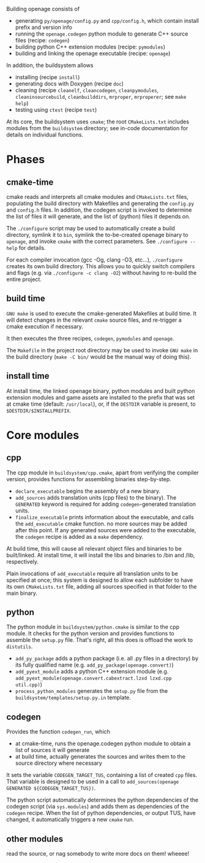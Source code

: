 Building openage consists of

 - generating `py/openage/config.py` and `cpp/config.h`, which contain install prefix and version info
 - running the `openage.codegen` python module to generate C++ source files (recipe: `codegen`)
 - building python C++ extension modules (recipe: `pymodules`)
 - building and linking the openage executable (recipe: `openage`)

In addition, the buildsystem allows

 - installing (recipe `install`)
 - generating docs with Doxygen (recipe `doc`)
 - cleaning (recipe `cleanelf`, `cleancodegen`, `cleanpymodules`, `cleaninsourcebuild`, `cleanbuilddirs`, `mrproper`, `mrproperer`; see `make help`)
 - testing using `ctest` (recipe `test`)

At its core, the buildsystem uses `cmake`; the root `CMakeLists.txt` includes modules from the `buildsystem` directory; see in-code documentation for details on individual functions.

Phases
======

cmake-time
----------

cmake reads and interprets  all cmake modules and `CMakeLists.txt` files, populating the build directory with Makefiles and generating the `config.py` and `config.h` files. In addition, the codegen script is invoked to determine the list of files it will generate, and the list of (python) files it depends on.

The `./configure` script may be used to automatically create a build directory, symlink it to `bin`, symlink the to-be-created openage binary to `openage`, and invoke `cmake` with the correct parameters. See `./configure --help` for details.

For each compiler invocation (gcc -Og, clang -O3, etc...), `./configure` creates its own build directory. This allows you to quickly switch compilers and flags (e.g. via `./configure -c clang -O2`) without having to re-build the entire project.

build time
----------

`GNU make` is used to execute the cmake-generated Makefiles at build time. It will detect changes in the relevant `cmake` source files, and re-trigger a cmake execution if necessary.

It then executes the three recipes, `codegen`, `pymodules` and `openage`.

The `Makefile` in the project root directory may be used to invoke `GNU make` in the build directory (`make -C bin/` would be the manual way of doing this).

install time
------------

At install time, the linked openage binary, python modules and built python extension modules and game assets are installed to the prefix that was set at cmake time (default: `/usr/local`), or, if the `DESTDIR` variable is present, to `$DESTDIR/$INSTALLPREFIX`.

Core modules
============

cpp
---

The cpp module in `buildsystem/cpp.cmake`, apart from verifying the compiler version, provides functions for assembling binaries step-by-step.

 - `declare_executable` begins the assembly of a new binary.
 - `add_sources` adds translation units (cpp files) to the binary). The `GENERATED` keyword is required for adding `codegen`-generated translation units.
 - `finalize_executable` prints information about the executable, and calls the `add_executable` cmake function. no more sources may be added after this point. If any generated sources were added to the executable, the `codegen` recipe is added as a `make` dependency.

At build time, this will cause all relevant object files and binaries to be built/linked. At install time, it will install the libs and binaries to /bin and /lib, respectively.

Plain invocations of `add_executable` require all translation units to be specified at once; this system is designed to allow each subfolder to have its own `CMakeLists.txt` file, adding all sources specified in that folder to the main binary.

python
------

The python module in `buildsystem/python.cmake` is similar to the cpp module. It checks for the python version and provides functions to assemble the `setup.py` file. That's right, all this does is offload the work to `distutils`.

 - `add_py_package` adds a python package (i.e. all .py files in a directory) by its fully qualified name (e.g. `add_py_package(openage.convert)`)
 - `add_pyext_module` adds a python C++ extension module (e.g. `add_pyext_module(openage.convert.cabextract.lzxd lzxd.cpp util.cpp)`)
 - `process_python_modules` generates the `setup.py` file from the `buildsystem/templates/setup.py.in` template.

codegen
-------

Provides the function `codegen_run`, which

 - at cmake-time, runs the openage.codegen python module to obtain a list of sources it will generate
 - at build time, actually generates the sources and writes them to the source directory where necessary

It sets the variable `CODEGEN_TARGET_TUS`, containing a list of created `cpp` files. That variable is designed to be used in a call to `add_sources(openage GENERATED ${CODEGEN_TARGET_TUS})`.

The python script automatically determines the python dependencies of the codegen script (via `sys.modules`) and adds them as dependencies of the `codegen` recipe. When the list of python dependencies, or output TUS, have changed, it automatically triggers a new `cmake` run.

other modules
-------------

read the source, or nag somebody to write more docs on them! wheeee!
